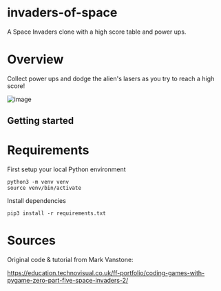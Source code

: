 # invaders-of-space
A Space Invaders clone with a high score table and power ups.

# Overview
Collect power ups and dodge the alien's lasers as you try to reach a high score!

![image](https://github.com/Izekeal/invaders-of-space/assets/73136035/1c95149a-fd4b-4504-942d-467a3949296e)


## Getting started 

# Requirements

First setup your local Python environment
```
python3 -m venv venv
source venv/bin/activate
```

Install dependencies
```
pip3 install -r requirements.txt
```

# Sources
Original code & tutorial from Mark Vanstone:

https://education.technovisual.co.uk/ff-portfolio/coding-games-with-pygame-zero-part-five-space-invaders-2/
